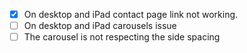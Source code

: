 * [X] On desktop and iPad contact page link not working.
* [ ] On desktop and iPad carousels issue
* [ ] The carousel is not respecting the side spacing
